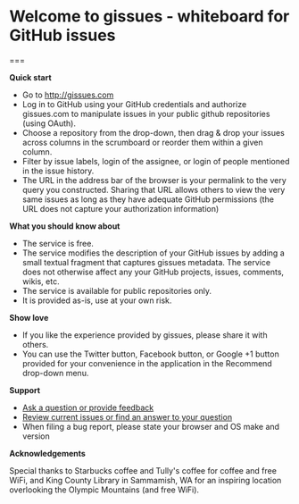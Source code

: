 # Welcome to gissues - whiteboard for GitHub issues
===

**Quick start**

- Go to http://gissues.com
- Log in to GitHub using your GitHub credentials and authorize gissues.com to manipulate issues in your public github repositories (using OAuth).
- Choose a repository from the drop-down, then drag & drop your issues across columns in the scrumboard or reorder them within a given column.
- Filter by issue labels, login of the assignee, or login of people mentioned in the issue history.
- The URL in the address bar of the browser is your permalink to the very query you constructed. Sharing that URL allows others to view the very same issues as long as they have adequate GitHub permissions (the URL does not capture your authorization information)

**What you should know about**

- The service is free. 
- The service modifies the description of your GitHub issues by adding a small textual fragment that captures gissues metadata. The service does not otherwise affect any your GitHub projects, issues, comments, wikis, etc. 
- The service is available for public repositories only.
- It is provided as-is, use at your own risk. 

**Show love**

- If you like the experience provided by gissues, please share it with others.
- You can use the Twitter button, Facebook button, or Google +1 button provided for your convenience in the application in the Recommend drop-down menu.

**Support**

- [Ask a question or provide feedback](https://github.com/tjanczuk/gissues/issues/new)
- [Review current issues or find an answer to your question](https://github.com/tjanczuk/gissues/issues)
- When filing a bug report, please state your browser and OS make and version

**Acknowledgements**

Special thanks to Starbucks coffee and Tully's coffee for coffee and free WiFi, and King County Library in Sammamish, WA for an inspiring location overlooking the Olympic Mountains (and free WiFi). 
